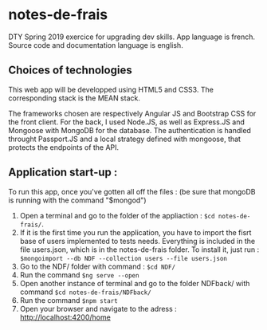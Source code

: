 # notes-de-frais
DTY Spring 2019 exercice for upgrading dev skills.
App language is french. Source code and documentation language is english.



## Choices of technologies
This web app will be developped using HTML5 and CSS3. The corresponding stack is the MEAN stack.

The frameworks chosen are respectively Angular JS and Bootstrap CSS for the front client.
For the back, I used Node.JS, as well as Express.JS and Mongoose with MongoDB for the database. The authentication is handled throught Passport.JS and a local strategy defined with mongoose, that protects the endpoints of the API.


## Application start-up : 
To run this app, once you've gotten all off the files : (be sure that mongoDB is running with the command "$mongod")
1. Open a terminal and go to the folder of the appliaction : `$cd notes-de-frais/`.
2. If it is the first time you run the application, you have to import the fisrt base of users implemented to tests needs. Everything is included in the file users.json, which is in the notes-de-frais folder. To install it, just run : `$mongoimport --db NDF --collection users --file users.json`
3. Go to the NDF/ folder with command : `$cd NDF/`
4. Run the command `$ng serve --open`
4. Open another instance of terminal and go to the folder NDFback/ with command `$cd notes-de-frais/NDFback/`
5. Run the command `$npm start`
6. Open your browser and navigate to the adress : [http://localhost:4200/home](http://localhost:4200/home)
